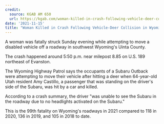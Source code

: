 ```yaml
---
credit:
  source: KGAB AM 650
  url: https://kgab.com/woman-killed-in-crash-following-vehicle-deer-collision-in-wyoming/
date: '2021-11-15'
title: "Woman Killed in Crash Following Vehicle-Deer Collision in Wyoming"
---
```

A woman was fatally struck Sunday evening while attempting to move a disabled vehicle off a roadway in southwest Wyoming's Uinta County.

The crash happened around 5:50 p.m. near milepost 8.85 on U.S. 189 northeast of Evanston.

The Wyoming Highway Patrol says the occupants of a Subaru Outback were attempting to move their vehicle after hitting a deer when 64-year-old Utah resident Amy Castillo, a passenger that was standing on the driver's side of the Subaru, was hit by a car and killed.

According to a crash summary, the driver "was unable to see the Subaru in the roadway due to no headlights activated on the Subaru."

This is the 99th fatality on Wyoming's roadways in 2021 compared to 118 in 2020, 136 in 2019, and 105 in 2018 to date.
